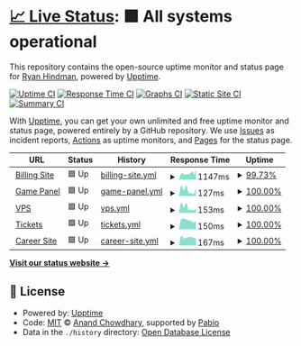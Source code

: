 # [📈 Live Status](https://status.boundlesshosting.xyz): <!--live status--> **🟩 All systems operational**

This repository contains the open-source uptime monitor and status page for [Ryan Hindman](ryanhindman.top), powered by [Upptime](https://github.com/upptime/upptime).

[![Uptime CI](https://github.com/Ryanhindman6654/statsupagebh/workflows/Uptime%20CI/badge.svg)](https://github.com/Ryanhindman6654/statsupagebh/actions?query=workflow%3A%22Uptime+CI%22)
[![Response Time CI](https://github.com/Ryanhindman6654/statsupagebh/workflows/Response%20Time%20CI/badge.svg)](https://github.com/Ryanhindman6654/statsupagebh/actions?query=workflow%3A%22Response+Time+CI%22)
[![Graphs CI](https://github.com/Ryanhindman6654/statsupagebh/workflows/Graphs%20CI/badge.svg)](https://github.com/Ryanhindman6654/statsupagebh/actions?query=workflow%3A%22Graphs+CI%22)
[![Static Site CI](https://github.com/Ryanhindman6654/statsupagebh/workflows/Static%20Site%20CI/badge.svg)](https://github.com/Ryanhindman6654/statsupagebh/actions?query=workflow%3A%22Static+Site+CI%22)
[![Summary CI](https://github.com/Ryanhindman6654/statsupagebh/workflows/Summary%20CI/badge.svg)](https://github.com/Ryanhindman6654/statsupagebh/actions?query=workflow%3A%22Summary+CI%22)

With [Upptime](https://upptime.js.org), you can get your own unlimited and free uptime monitor and status page, powered entirely by a GitHub repository. We use [Issues](https://github.com/Ryanhindman6654/statsupagebh/issues) as incident reports, [Actions](https://github.com/Ryanhindman6654/statsupagebh/actions) as uptime monitors, and [Pages](https://status.boundlesshosting.xyz) for the status page.

<!--start: status pages-->
<!-- This summary is generated by Upptime (https://github.com/upptime/upptime) -->
<!-- Do not edit this manually, your changes will be overwritten -->
<!-- prettier-ignore -->
| URL | Status | History | Response Time | Uptime |
| --- | ------ | ------- | ------------- | ------ |
| <img alt="" src="https://icons.duckduckgo.com/ip3/boundlesshosting.xyz.ico" height="13"> [Billing Site](https://boundlesshosting.xyz) | 🟩 Up | [billing-site.yml](https://github.com/Ryanhindman6654/statsupagebh/commits/HEAD/history/billing-site.yml) | <details><summary><img alt="Response time graph" src="./graphs/billing-site/response-time-week.png" height="20"> 1147ms</summary><br><a href="https://uptime.boundlesshosting.xyz/history/billing-site"><img alt="Response time 854" src="https://img.shields.io/endpoint?url=https%3A%2F%2Fraw.githubusercontent.com%2FRyanhindman6654%2Fstatsupagebh%2FHEAD%2Fapi%2Fbilling-site%2Fresponse-time.json"></a><br><a href="https://uptime.boundlesshosting.xyz/history/billing-site"><img alt="24-hour response time 1727" src="https://img.shields.io/endpoint?url=https%3A%2F%2Fraw.githubusercontent.com%2FRyanhindman6654%2Fstatsupagebh%2FHEAD%2Fapi%2Fbilling-site%2Fresponse-time-day.json"></a><br><a href="https://uptime.boundlesshosting.xyz/history/billing-site"><img alt="7-day response time 1147" src="https://img.shields.io/endpoint?url=https%3A%2F%2Fraw.githubusercontent.com%2FRyanhindman6654%2Fstatsupagebh%2FHEAD%2Fapi%2Fbilling-site%2Fresponse-time-week.json"></a><br><a href="https://uptime.boundlesshosting.xyz/history/billing-site"><img alt="30-day response time 907" src="https://img.shields.io/endpoint?url=https%3A%2F%2Fraw.githubusercontent.com%2FRyanhindman6654%2Fstatsupagebh%2FHEAD%2Fapi%2Fbilling-site%2Fresponse-time-month.json"></a><br><a href="https://uptime.boundlesshosting.xyz/history/billing-site"><img alt="1-year response time 854" src="https://img.shields.io/endpoint?url=https%3A%2F%2Fraw.githubusercontent.com%2FRyanhindman6654%2Fstatsupagebh%2FHEAD%2Fapi%2Fbilling-site%2Fresponse-time-year.json"></a></details> | <details><summary><a href="https://uptime.boundlesshosting.xyz/history/billing-site">99.73%</a></summary><a href="https://uptime.boundlesshosting.xyz/history/billing-site"><img alt="All-time uptime 99.85%" src="https://img.shields.io/endpoint?url=https%3A%2F%2Fraw.githubusercontent.com%2FRyanhindman6654%2Fstatsupagebh%2FHEAD%2Fapi%2Fbilling-site%2Fuptime.json"></a><br><a href="https://uptime.boundlesshosting.xyz/history/billing-site"><img alt="24-hour uptime 100.00%" src="https://img.shields.io/endpoint?url=https%3A%2F%2Fraw.githubusercontent.com%2FRyanhindman6654%2Fstatsupagebh%2FHEAD%2Fapi%2Fbilling-site%2Fuptime-day.json"></a><br><a href="https://uptime.boundlesshosting.xyz/history/billing-site"><img alt="7-day uptime 99.73%" src="https://img.shields.io/endpoint?url=https%3A%2F%2Fraw.githubusercontent.com%2FRyanhindman6654%2Fstatsupagebh%2FHEAD%2Fapi%2Fbilling-site%2Fuptime-week.json"></a><br><a href="https://uptime.boundlesshosting.xyz/history/billing-site"><img alt="30-day uptime 99.87%" src="https://img.shields.io/endpoint?url=https%3A%2F%2Fraw.githubusercontent.com%2FRyanhindman6654%2Fstatsupagebh%2FHEAD%2Fapi%2Fbilling-site%2Fuptime-month.json"></a><br><a href="https://uptime.boundlesshosting.xyz/history/billing-site"><img alt="1-year uptime 99.85%" src="https://img.shields.io/endpoint?url=https%3A%2F%2Fraw.githubusercontent.com%2FRyanhindman6654%2Fstatsupagebh%2FHEAD%2Fapi%2Fbilling-site%2Fuptime-year.json"></a></details>
| <img alt="" src="https://icons.duckduckgo.com/ip3/client.boundlesshosting.xyz.ico" height="13"> [Game Panel](https://client.boundlesshosting.xyz) | 🟩 Up | [game-panel.yml](https://github.com/Ryanhindman6654/statsupagebh/commits/HEAD/history/game-panel.yml) | <details><summary><img alt="Response time graph" src="./graphs/game-panel/response-time-week.png" height="20"> 127ms</summary><br><a href="https://uptime.boundlesshosting.xyz/history/game-panel"><img alt="Response time 183" src="https://img.shields.io/endpoint?url=https%3A%2F%2Fraw.githubusercontent.com%2FRyanhindman6654%2Fstatsupagebh%2FHEAD%2Fapi%2Fgame-panel%2Fresponse-time.json"></a><br><a href="https://uptime.boundlesshosting.xyz/history/game-panel"><img alt="24-hour response time 86" src="https://img.shields.io/endpoint?url=https%3A%2F%2Fraw.githubusercontent.com%2FRyanhindman6654%2Fstatsupagebh%2FHEAD%2Fapi%2Fgame-panel%2Fresponse-time-day.json"></a><br><a href="https://uptime.boundlesshosting.xyz/history/game-panel"><img alt="7-day response time 127" src="https://img.shields.io/endpoint?url=https%3A%2F%2Fraw.githubusercontent.com%2FRyanhindman6654%2Fstatsupagebh%2FHEAD%2Fapi%2Fgame-panel%2Fresponse-time-week.json"></a><br><a href="https://uptime.boundlesshosting.xyz/history/game-panel"><img alt="30-day response time 174" src="https://img.shields.io/endpoint?url=https%3A%2F%2Fraw.githubusercontent.com%2FRyanhindman6654%2Fstatsupagebh%2FHEAD%2Fapi%2Fgame-panel%2Fresponse-time-month.json"></a><br><a href="https://uptime.boundlesshosting.xyz/history/game-panel"><img alt="1-year response time 183" src="https://img.shields.io/endpoint?url=https%3A%2F%2Fraw.githubusercontent.com%2FRyanhindman6654%2Fstatsupagebh%2FHEAD%2Fapi%2Fgame-panel%2Fresponse-time-year.json"></a></details> | <details><summary><a href="https://uptime.boundlesshosting.xyz/history/game-panel">100.00%</a></summary><a href="https://uptime.boundlesshosting.xyz/history/game-panel"><img alt="All-time uptime 99.97%" src="https://img.shields.io/endpoint?url=https%3A%2F%2Fraw.githubusercontent.com%2FRyanhindman6654%2Fstatsupagebh%2FHEAD%2Fapi%2Fgame-panel%2Fuptime.json"></a><br><a href="https://uptime.boundlesshosting.xyz/history/game-panel"><img alt="24-hour uptime 100.00%" src="https://img.shields.io/endpoint?url=https%3A%2F%2Fraw.githubusercontent.com%2FRyanhindman6654%2Fstatsupagebh%2FHEAD%2Fapi%2Fgame-panel%2Fuptime-day.json"></a><br><a href="https://uptime.boundlesshosting.xyz/history/game-panel"><img alt="7-day uptime 100.00%" src="https://img.shields.io/endpoint?url=https%3A%2F%2Fraw.githubusercontent.com%2FRyanhindman6654%2Fstatsupagebh%2FHEAD%2Fapi%2Fgame-panel%2Fuptime-week.json"></a><br><a href="https://uptime.boundlesshosting.xyz/history/game-panel"><img alt="30-day uptime 100.00%" src="https://img.shields.io/endpoint?url=https%3A%2F%2Fraw.githubusercontent.com%2FRyanhindman6654%2Fstatsupagebh%2FHEAD%2Fapi%2Fgame-panel%2Fuptime-month.json"></a><br><a href="https://uptime.boundlesshosting.xyz/history/game-panel"><img alt="1-year uptime 99.97%" src="https://img.shields.io/endpoint?url=https%3A%2F%2Fraw.githubusercontent.com%2FRyanhindman6654%2Fstatsupagebh%2FHEAD%2Fapi%2Fgame-panel%2Fuptime-year.json"></a></details>
| <img alt="" src="https://icons.duckduckgo.com/ip3/vps.boundlesshosting.xyz.ico" height="13"> [VPS](https://vps.boundlesshosting.xyz) | 🟩 Up | [vps.yml](https://github.com/Ryanhindman6654/statsupagebh/commits/HEAD/history/vps.yml) | <details><summary><img alt="Response time graph" src="./graphs/vps/response-time-week.png" height="20"> 153ms</summary><br><a href="https://uptime.boundlesshosting.xyz/history/vps"><img alt="Response time 233" src="https://img.shields.io/endpoint?url=https%3A%2F%2Fraw.githubusercontent.com%2FRyanhindman6654%2Fstatsupagebh%2FHEAD%2Fapi%2Fvps%2Fresponse-time.json"></a><br><a href="https://uptime.boundlesshosting.xyz/history/vps"><img alt="24-hour response time 94" src="https://img.shields.io/endpoint?url=https%3A%2F%2Fraw.githubusercontent.com%2FRyanhindman6654%2Fstatsupagebh%2FHEAD%2Fapi%2Fvps%2Fresponse-time-day.json"></a><br><a href="https://uptime.boundlesshosting.xyz/history/vps"><img alt="7-day response time 153" src="https://img.shields.io/endpoint?url=https%3A%2F%2Fraw.githubusercontent.com%2FRyanhindman6654%2Fstatsupagebh%2FHEAD%2Fapi%2Fvps%2Fresponse-time-week.json"></a><br><a href="https://uptime.boundlesshosting.xyz/history/vps"><img alt="30-day response time 211" src="https://img.shields.io/endpoint?url=https%3A%2F%2Fraw.githubusercontent.com%2FRyanhindman6654%2Fstatsupagebh%2FHEAD%2Fapi%2Fvps%2Fresponse-time-month.json"></a><br><a href="https://uptime.boundlesshosting.xyz/history/vps"><img alt="1-year response time 233" src="https://img.shields.io/endpoint?url=https%3A%2F%2Fraw.githubusercontent.com%2FRyanhindman6654%2Fstatsupagebh%2FHEAD%2Fapi%2Fvps%2Fresponse-time-year.json"></a></details> | <details><summary><a href="https://uptime.boundlesshosting.xyz/history/vps">100.00%</a></summary><a href="https://uptime.boundlesshosting.xyz/history/vps"><img alt="All-time uptime 99.75%" src="https://img.shields.io/endpoint?url=https%3A%2F%2Fraw.githubusercontent.com%2FRyanhindman6654%2Fstatsupagebh%2FHEAD%2Fapi%2Fvps%2Fuptime.json"></a><br><a href="https://uptime.boundlesshosting.xyz/history/vps"><img alt="24-hour uptime 100.00%" src="https://img.shields.io/endpoint?url=https%3A%2F%2Fraw.githubusercontent.com%2FRyanhindman6654%2Fstatsupagebh%2FHEAD%2Fapi%2Fvps%2Fuptime-day.json"></a><br><a href="https://uptime.boundlesshosting.xyz/history/vps"><img alt="7-day uptime 100.00%" src="https://img.shields.io/endpoint?url=https%3A%2F%2Fraw.githubusercontent.com%2FRyanhindman6654%2Fstatsupagebh%2FHEAD%2Fapi%2Fvps%2Fuptime-week.json"></a><br><a href="https://uptime.boundlesshosting.xyz/history/vps"><img alt="30-day uptime 99.55%" src="https://img.shields.io/endpoint?url=https%3A%2F%2Fraw.githubusercontent.com%2FRyanhindman6654%2Fstatsupagebh%2FHEAD%2Fapi%2Fvps%2Fuptime-month.json"></a><br><a href="https://uptime.boundlesshosting.xyz/history/vps"><img alt="1-year uptime 99.75%" src="https://img.shields.io/endpoint?url=https%3A%2F%2Fraw.githubusercontent.com%2FRyanhindman6654%2Fstatsupagebh%2FHEAD%2Fapi%2Fvps%2Fuptime-year.json"></a></details>
| <img alt="" src="https://icons.duckduckgo.com/ip3/tickets.boundlesshosting.xyz.ico" height="13"> [Tickets](https://tickets.boundlesshosting.xyz) | 🟩 Up | [tickets.yml](https://github.com/Ryanhindman6654/statsupagebh/commits/HEAD/history/tickets.yml) | <details><summary><img alt="Response time graph" src="./graphs/tickets/response-time-week.png" height="20"> 150ms</summary><br><a href="https://uptime.boundlesshosting.xyz/history/tickets"><img alt="Response time 160" src="https://img.shields.io/endpoint?url=https%3A%2F%2Fraw.githubusercontent.com%2FRyanhindman6654%2Fstatsupagebh%2FHEAD%2Fapi%2Ftickets%2Fresponse-time.json"></a><br><a href="https://uptime.boundlesshosting.xyz/history/tickets"><img alt="24-hour response time 140" src="https://img.shields.io/endpoint?url=https%3A%2F%2Fraw.githubusercontent.com%2FRyanhindman6654%2Fstatsupagebh%2FHEAD%2Fapi%2Ftickets%2Fresponse-time-day.json"></a><br><a href="https://uptime.boundlesshosting.xyz/history/tickets"><img alt="7-day response time 150" src="https://img.shields.io/endpoint?url=https%3A%2F%2Fraw.githubusercontent.com%2FRyanhindman6654%2Fstatsupagebh%2FHEAD%2Fapi%2Ftickets%2Fresponse-time-week.json"></a><br><a href="https://uptime.boundlesshosting.xyz/history/tickets"><img alt="30-day response time 156" src="https://img.shields.io/endpoint?url=https%3A%2F%2Fraw.githubusercontent.com%2FRyanhindman6654%2Fstatsupagebh%2FHEAD%2Fapi%2Ftickets%2Fresponse-time-month.json"></a><br><a href="https://uptime.boundlesshosting.xyz/history/tickets"><img alt="1-year response time 160" src="https://img.shields.io/endpoint?url=https%3A%2F%2Fraw.githubusercontent.com%2FRyanhindman6654%2Fstatsupagebh%2FHEAD%2Fapi%2Ftickets%2Fresponse-time-year.json"></a></details> | <details><summary><a href="https://uptime.boundlesshosting.xyz/history/tickets">100.00%</a></summary><a href="https://uptime.boundlesshosting.xyz/history/tickets"><img alt="All-time uptime 100.00%" src="https://img.shields.io/endpoint?url=https%3A%2F%2Fraw.githubusercontent.com%2FRyanhindman6654%2Fstatsupagebh%2FHEAD%2Fapi%2Ftickets%2Fuptime.json"></a><br><a href="https://uptime.boundlesshosting.xyz/history/tickets"><img alt="24-hour uptime 100.00%" src="https://img.shields.io/endpoint?url=https%3A%2F%2Fraw.githubusercontent.com%2FRyanhindman6654%2Fstatsupagebh%2FHEAD%2Fapi%2Ftickets%2Fuptime-day.json"></a><br><a href="https://uptime.boundlesshosting.xyz/history/tickets"><img alt="7-day uptime 100.00%" src="https://img.shields.io/endpoint?url=https%3A%2F%2Fraw.githubusercontent.com%2FRyanhindman6654%2Fstatsupagebh%2FHEAD%2Fapi%2Ftickets%2Fuptime-week.json"></a><br><a href="https://uptime.boundlesshosting.xyz/history/tickets"><img alt="30-day uptime 100.00%" src="https://img.shields.io/endpoint?url=https%3A%2F%2Fraw.githubusercontent.com%2FRyanhindman6654%2Fstatsupagebh%2FHEAD%2Fapi%2Ftickets%2Fuptime-month.json"></a><br><a href="https://uptime.boundlesshosting.xyz/history/tickets"><img alt="1-year uptime 100.00%" src="https://img.shields.io/endpoint?url=https%3A%2F%2Fraw.githubusercontent.com%2FRyanhindman6654%2Fstatsupagebh%2FHEAD%2Fapi%2Ftickets%2Fuptime-year.json"></a></details>
| <img alt="" src="https://icons.duckduckgo.com/ip3/career.boundlesshosting.xyz.ico" height="13"> [Career Site](https://career.boundlesshosting.xyz) | 🟩 Up | [career-site.yml](https://github.com/Ryanhindman6654/statsupagebh/commits/HEAD/history/career-site.yml) | <details><summary><img alt="Response time graph" src="./graphs/career-site/response-time-week.png" height="20"> 167ms</summary><br><a href="https://uptime.boundlesshosting.xyz/history/career-site"><img alt="Response time 294" src="https://img.shields.io/endpoint?url=https%3A%2F%2Fraw.githubusercontent.com%2FRyanhindman6654%2Fstatsupagebh%2FHEAD%2Fapi%2Fcareer-site%2Fresponse-time.json"></a><br><a href="https://uptime.boundlesshosting.xyz/history/career-site"><img alt="24-hour response time 165" src="https://img.shields.io/endpoint?url=https%3A%2F%2Fraw.githubusercontent.com%2FRyanhindman6654%2Fstatsupagebh%2FHEAD%2Fapi%2Fcareer-site%2Fresponse-time-day.json"></a><br><a href="https://uptime.boundlesshosting.xyz/history/career-site"><img alt="7-day response time 167" src="https://img.shields.io/endpoint?url=https%3A%2F%2Fraw.githubusercontent.com%2FRyanhindman6654%2Fstatsupagebh%2FHEAD%2Fapi%2Fcareer-site%2Fresponse-time-week.json"></a><br><a href="https://uptime.boundlesshosting.xyz/history/career-site"><img alt="30-day response time 322" src="https://img.shields.io/endpoint?url=https%3A%2F%2Fraw.githubusercontent.com%2FRyanhindman6654%2Fstatsupagebh%2FHEAD%2Fapi%2Fcareer-site%2Fresponse-time-month.json"></a><br><a href="https://uptime.boundlesshosting.xyz/history/career-site"><img alt="1-year response time 294" src="https://img.shields.io/endpoint?url=https%3A%2F%2Fraw.githubusercontent.com%2FRyanhindman6654%2Fstatsupagebh%2FHEAD%2Fapi%2Fcareer-site%2Fresponse-time-year.json"></a></details> | <details><summary><a href="https://uptime.boundlesshosting.xyz/history/career-site">100.00%</a></summary><a href="https://uptime.boundlesshosting.xyz/history/career-site"><img alt="All-time uptime 79.18%" src="https://img.shields.io/endpoint?url=https%3A%2F%2Fraw.githubusercontent.com%2FRyanhindman6654%2Fstatsupagebh%2FHEAD%2Fapi%2Fcareer-site%2Fuptime.json"></a><br><a href="https://uptime.boundlesshosting.xyz/history/career-site"><img alt="24-hour uptime 100.00%" src="https://img.shields.io/endpoint?url=https%3A%2F%2Fraw.githubusercontent.com%2FRyanhindman6654%2Fstatsupagebh%2FHEAD%2Fapi%2Fcareer-site%2Fuptime-day.json"></a><br><a href="https://uptime.boundlesshosting.xyz/history/career-site"><img alt="7-day uptime 100.00%" src="https://img.shields.io/endpoint?url=https%3A%2F%2Fraw.githubusercontent.com%2FRyanhindman6654%2Fstatsupagebh%2FHEAD%2Fapi%2Fcareer-site%2Fuptime-week.json"></a><br><a href="https://uptime.boundlesshosting.xyz/history/career-site"><img alt="30-day uptime 88.63%" src="https://img.shields.io/endpoint?url=https%3A%2F%2Fraw.githubusercontent.com%2FRyanhindman6654%2Fstatsupagebh%2FHEAD%2Fapi%2Fcareer-site%2Fuptime-month.json"></a><br><a href="https://uptime.boundlesshosting.xyz/history/career-site"><img alt="1-year uptime 79.18%" src="https://img.shields.io/endpoint?url=https%3A%2F%2Fraw.githubusercontent.com%2FRyanhindman6654%2Fstatsupagebh%2FHEAD%2Fapi%2Fcareer-site%2Fuptime-year.json"></a></details>

<!--end: status pages-->

[**Visit our status website →**](https://ryanhindman6654.github.io/statsupagebh/)

## 📄 License

- Powered by: [Upptime](https://github.com/upptime/upptime)
- Code: [MIT](./LICENSE) © [Anand Chowdhary](https://anandchowdhary.com), supported by [Pabio](https://pabio.com)
- Data in the `./history` directory: [Open Database License](https://opendatacommons.org/licenses/odbl/1-0/)
